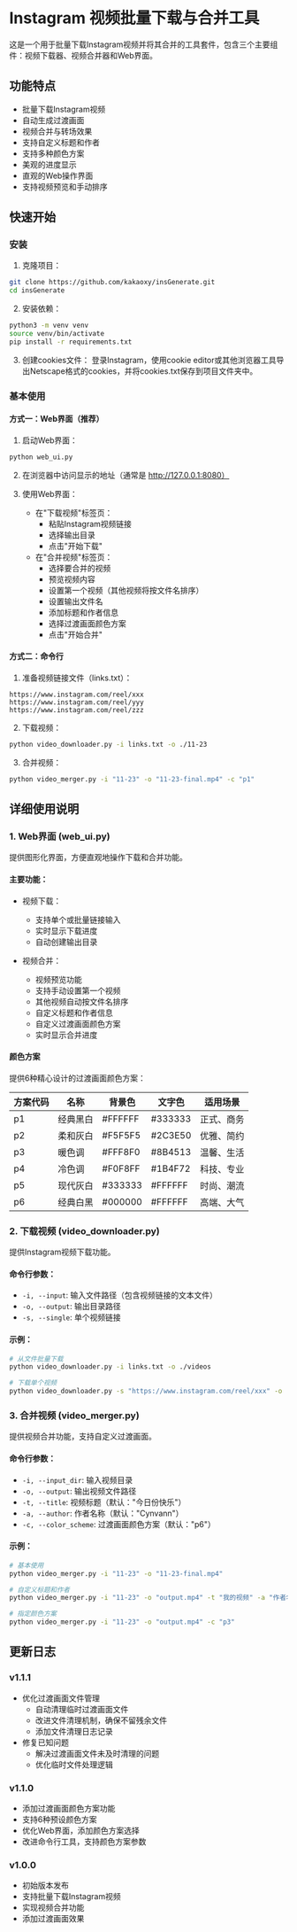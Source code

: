 # Instagram 视频批量下载与合并工具

这是一个用于批量下载Instagram视频并将其合并的工具套件，包含三个主要组件：视频下载器、视频合并器和Web界面。

## 功能特点

- 批量下载Instagram视频
- 自动生成过渡画面
- 视频合并与转场效果
- 支持自定义标题和作者
- 支持多种颜色方案
- 美观的进度显示
- 直观的Web操作界面
- 支持视频预览和手动排序

## 快速开始

### 安装

1. 克隆项目：
```bash
git clone https://github.com/kakaoxy/insGenerate.git
cd insGenerate
```

2. 安装依赖：
```bash
python3 -m venv venv
source venv/bin/activate
pip install -r requirements.txt
```

3. 创建cookies文件：
登录Instagram，使用cookie editor或其他浏览器工具导出Netscape格式的cookies，并将cookies.txt保存到项目文件夹中。

### 基本使用

#### 方式一：Web界面（推荐）

1. 启动Web界面：
```bash
python web_ui.py
```

2. 在浏览器中访问显示的地址（通常是 http://127.0.0.1:8080）

3. 使用Web界面：
   - 在"下载视频"标签页：
     * 粘贴Instagram视频链接
     * 选择输出目录
     * 点击"开始下载"
   - 在"合并视频"标签页：
     * 选择要合并的视频
     * 预览视频内容
     * 设置第一个视频（其他视频将按文件名排序）
     * 设置输出文件名
     * 添加标题和作者信息
     * 选择过渡画面颜色方案
     * 点击"开始合并"

#### 方式二：命令行

1. 准备视频链接文件（links.txt）：
```
https://www.instagram.com/reel/xxx
https://www.instagram.com/reel/yyy
https://www.instagram.com/reel/zzz
```

2. 下载视频：
```bash
python video_downloader.py -i links.txt -o ./11-23
```

3. 合并视频：
```bash
python video_merger.py -i "11-23" -o "11-23-final.mp4" -c "p1"
```

## 详细使用说明

### 1. Web界面 (web_ui.py)

提供图形化界面，方便直观地操作下载和合并功能。

#### 主要功能：
- 视频下载：
  * 支持单个或批量链接输入
  * 实时显示下载进度
  * 自动创建输出目录

- 视频合并：
  * 视频预览功能
  * 支持手动设置第一个视频
  * 其他视频自动按文件名排序
  * 自定义标题和作者信息
  * 自定义过渡画面颜色方案
  * 实时显示合并进度

#### 颜色方案
提供6种精心设计的过渡画面颜色方案：

| 方案代码 | 名称 | 背景色 | 文字色 | 适用场景 |
|---------|------|--------|--------|----------|
| p1 | 经典黑白 | #FFFFFF | #333333 | 正式、商务 |
| p2 | 柔和灰白 | #F5F5F5 | #2C3E50 | 优雅、简约 |
| p3 | 暖色调 | #FFF8F0 | #8B4513 | 温馨、生活 |
| p4 | 冷色调 | #F0F8FF | #1B4F72 | 科技、专业 |
| p5 | 现代灰白 | #333333 | #FFFFFF | 时尚、潮流 |
| p6 | 经典白黑 | #000000 | #FFFFFF | 高端、大气 |

### 2. 下载视频 (video_downloader.py)

提供Instagram视频下载功能。

#### 命令行参数：
- `-i, --input`: 输入文件路径（包含视频链接的文本文件）
- `-o, --output`: 输出目录路径
- `-s, --single`: 单个视频链接

#### 示例：
```bash
# 从文件批量下载
python video_downloader.py -i links.txt -o ./videos

# 下载单个视频
python video_downloader.py -s "https://www.instagram.com/reel/xxx" -o ./videos
```

### 3. 合并视频 (video_merger.py)

提供视频合并功能，支持自定义过渡画面。

#### 命令行参数：
- `-i, --input_dir`: 输入视频目录
- `-o, --output`: 输出视频文件路径
- `-t, --title`: 视频标题（默认："今日份快乐"）
- `-a, --author`: 作者名称（默认："Cynvann"）
- `-c, --color_scheme`: 过渡画面颜色方案（默认："p6"）

#### 示例：
```bash
# 基本使用
python video_merger.py -i "11-23" -o "11-23-final.mp4"

# 自定义标题和作者
python video_merger.py -i "11-23" -o "output.mp4" -t "我的视频" -a "作者名"

# 指定颜色方案
python video_merger.py -i "11-23" -o "output.mp4" -c "p3"
```

## 更新日志

### v1.1.1
- 优化过渡画面文件管理
  * 自动清理临时过渡画面文件
  * 改进文件清理机制，确保不留残余文件
  * 添加文件清理日志记录
- 修复已知问题
  * 解决过渡画面文件未及时清理的问题
  * 优化临时文件处理逻辑

### v1.1.0
- 添加过渡画面颜色方案功能
- 支持6种预设颜色方案
- 优化Web界面，添加颜色方案选择
- 改进命令行工具，支持颜色方案参数

### v1.0.0
- 初始版本发布
- 支持批量下载Instagram视频
- 实现视频合并功能
- 添加过渡画面效果
